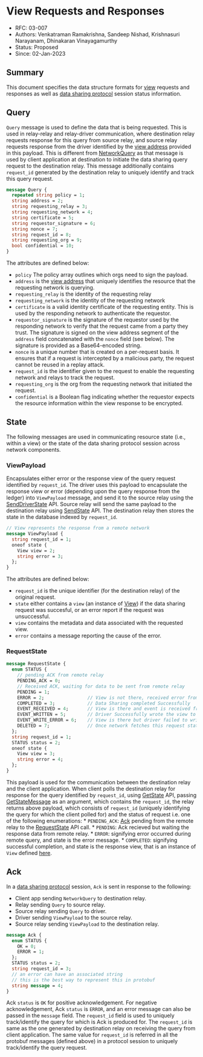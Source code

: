 <!--
 Copyright IBM Corp. All Rights Reserved.

 SPDX-License-Identifier: CC-BY-4.0
 -->
# View Requests and Responses

- RFC: 03-007
- Authors: Venkatraman Ramakrishna, Sandeep Nishad, Krishnasuri Narayanam, Dhinakaran Vinayagamurthy
- Status: Proposed
- Since: 02-Jan-2023

## Summary

This document specifies the data structure formats for [view](../../models/ledger/views.md) requests and responses as well as [data sharing protocol](../../protocols/data-sharing/generic.md) session status information.

## Query

`Query` message is used to define the data that is being requested. This is used in relay-relay and relay-driver communication, where destination relay requests response for this query from source relay, and source relay requests response from the driver identified by the [view address](../../formats/views/addressing.md) provided in this payload. This is different from [NetworkQuery](../communication/relay.md#networkquery) as that message is used by client application at destination to initiate the data sharing query request to the destination relay. This message additionally contains `request_id` generated by the destination relay to uniquely identify and track this query request.

```protobuf
message Query {
  repeated string policy = 1;
  string address = 2;
  string requesting_relay = 3;
  string requesting_network = 4;
  string certificate = 5;
  string requestor_signature = 6;
  string nonce = 7;
  string request_id = 8;
  string requesting_org = 9;
  bool confidential = 10;
}
```
The attributes are defined below:
- `policy` The policy array outlines which orgs need to sign the payload.
- `address` is the [view address](./addressing.md) that uniquely identifies the resource that the requesting network is querying.
- `requesting_relay` is the identity of the requesting relay
- `requesting_network` is the identity of the requesting network
- `certificate` is a valid identity certificate of the requesting entity. This is used by the responding network to authenticate the requestor.
- `requestor_signature` is the signature of the requestor used by the responding network to verify that the request came from a party they trust. The signature is signed on the view address segment of the `address` field concatenated with the `nonce` field (see below). The signature is provided as a Base64-encoded string.
- `nonce` is a unique number that is created on a per-request basis. It ensures that if a request is intercepted by a malicious party, the request cannot be reused in a replay attack.
- `request_id` is the identifier given to the request to enable the requesting network and relays to track the request.
- `requesting_org` is the org from the requesting network that initiated the request.
- `confidential` is a Boolean flag indicating whether the requestor expects the resource information within the view response to be encrypted.

## State

The following messages are used in communicating resource state (i.e., within a view) or the state of the data sharing protocol session across network components.

### ViewPayload

Encapsulates either error or the response view of the query request identified by `request_id`. The driver uses this payload to encapsulate the response view or error (depending upon the query response from the ledger) into `ViewPayload` message, and send it to the source relay using the [SendDriverState](../../models/infrastructure/relays.md#api-for-driver) API. Source relay will send the same payload to the destination relay using [SendState](../../models/infrastructure/relays.md#api-for-other-relays) API. The destination relay then stores the state in the database indexed by `request_id`. 

```protobuf
// View represents the response from a remote network
message ViewPayload {
  string request_id = 1;
  oneof state {
    View view = 2;
    string error = 3;
  };
}
```
The attributes are defined below:
- `request_id` is the unique identifier (for the destination relay) of the original request.
- `state` either contains a `view` (an instance of [View](./definition.md)) if the data sharing request was succesful, or an error report if the request was unsuccessful.
- `view` contains the metadata and data associated with the requested view.
- `error` contains a message reporting the cause of the error.

### RequestState

```protobuf
message RequestState {
  enum STATUS {
    // pending ACK from remote relay
    PENDING_ACK = 0;
    // Received ACK, waiting for data to be sent from remote relay
    PENDING = 1;
    ERROR = 2;                // View is not there, received error from remote relay
    COMPLETED = 3;            // Data Sharing completed Successfully
    EVENT_RECEIVED = 4;       // View is there and event is received from remote relay
    EVENT_WRITTEN = 5;        // Driver Successfully wrote the view to ledger
    EVENT_WRITE_ERROR = 6;    // View is there but driver failed to write
    DELETED = 7;              // Once network fetches this request state, mark it delete for cleanup later on
  };
  string request_id = 1;
  STATUS status = 2;
  oneof state {
    View view = 3;
    string error = 4;
  };
}
```

This payload is used for the communication between the destination relay and the client application. When client polls the destination relay for response for the query identified by `request_id`, using [GetState](../../models/infrastructure/relays.md#api-for-application-client) API, passing [GetStateMessage](../communication/relay.md#getstatemessage) as an argument, which contains the `request_id`, the relay returns above payload, which consists of `request_id` (uniquely identifying the query for which the client polled for) and the status of request i.e. one of the following enumerations:
    * `PENDING_ACK`: [Ack](#ack) pending from the remote relay to the [RequestState](../../models/infrastructure/relays.md#api-for-other-relays) API call.
    * `PENDING`: Ack recieved but waiting the response data from remote relay.
    * `ERROR`: signifying error occurred during remote query, and state is the error message.
    * `COMPLETED`: signifying successful completion, and state is the response view, that is an instance of `View` defined [here](./definition.md).

## Ack

In a [data sharing protocol](../../protocols/data-sharing/generic.md) session, `Ack` is sent in response to the following:
* Client app sending `NetworkQuery` to destination relay.
* Relay sending `Query` to source relay.
* Source relay sending `Query` to driver.
* Driver sending `ViewPayload` to the source relay.
* Source relay sending `ViewPayload` to the destination relay.

```protobuf
message Ack {
  enum STATUS {
    OK = 0;
    ERROR = 1;
  };
  STATUS status = 2;
  string request_id = 3;
  // an error can have an associated string
  // this is the best way to represent this in protobuf
  string message = 4;
}
```

Ack `status` is `OK` for positive acknowledgement. For negative acknowledgement, Ack `status` is `ERROR`, and an error message can also be passed in the `message` field. The `request_id` field is used to uniquely track/identify the query for which is Ack is produced for. The `request_id` is same as the one generated by destination relay on receiving the query from client application. The same value for `request_id` is referred in all the protobuf messages (defined above) in a protocol session to uniquely track/identify the query request.
  
